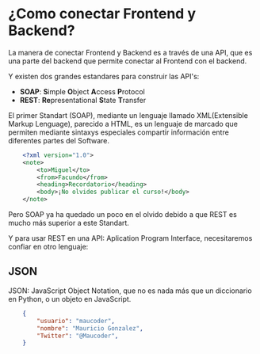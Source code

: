 # ¿Como conectar Frontend y Backend?

La manera de conectar Frontend y Backend es a través de una API, que es una parte del backend que permite conectar al Frontend con el backend.

Y existen dos grandes estandares para construir las API's:

- **SOAP**: **S**imple **O**bject **A**ccess **P**rotocol
- **REST**: **Re**presentational **S**tate **T**ransfer

El primer Standart (SOAP), mediante un lenguaje llamado XML(Extensible Markup Lenguage), parecido a HTML, es un lenguaje de marcado que permiten mediante sintaxys especiales compartir información entre diferentes partes del Software.

```XML
    <?xml version="1.0">
    <note>
        <to>Miguel</to>
        <from>Facundo</from>
        <heading>Recordatorio</heading>
        <body>¡No olvides publicar el curso!</body>
    </note>
```

Pero SOAP ya ha quedado un poco en el olvido debido a que REST es mucho más superior a este Standart.

Y para usar REST en una API: Aplication Program Interface, necesitaremos confiar en otro lenguaje:

## JSON

JSON: JavaScript Object Notation, que no es nada más que un diccionario en Python, o un objeto en JavaScript.

```JSON
    {
        "usuario": "maucoder",
        "nombre": "Mauricio Gonzalez",
        "Twitter": "@Maucoder",
    }
```
